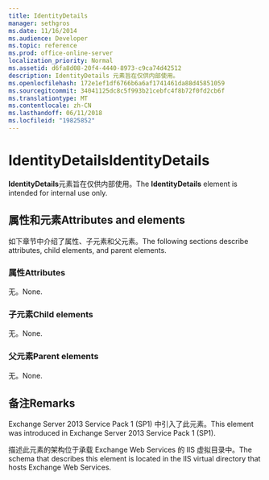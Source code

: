 ```yaml
---
title: IdentityDetails
manager: sethgros
ms.date: 11/16/2014
ms.audience: Developer
ms.topic: reference
ms.prod: office-online-server
localization_priority: Normal
ms.assetid: d6fa8d08-20f4-4440-8973-c9ca74d42512
description: IdentityDetails 元素旨在仅供内部使用。
ms.openlocfilehash: 172e1ef1df6766b6a6af1741461da88d45851059
ms.sourcegitcommit: 34041125dc8c5f993b21cebfc4f8b72f0fd2cb6f
ms.translationtype: MT
ms.contentlocale: zh-CN
ms.lasthandoff: 06/11/2018
ms.locfileid: "19825852"
---
```

# <a name="identitydetails"></a><span data-ttu-id="7e137-103">IdentityDetails</span><span class="sxs-lookup"><span data-stu-id="7e137-103">IdentityDetails</span></span>

<span data-ttu-id="7e137-104">**IdentityDetails**元素旨在仅供内部使用。</span><span class="sxs-lookup"><span data-stu-id="7e137-104">The **IdentityDetails** element is intended for internal use only.</span></span> 

## <a name="attributes-and-elements"></a><span data-ttu-id="7e137-105">属性和元素</span><span class="sxs-lookup"><span data-stu-id="7e137-105">Attributes and elements</span></span>

<span data-ttu-id="7e137-106">如下章节中介绍了属性、子元素和父元素。</span><span class="sxs-lookup"><span data-stu-id="7e137-106">The following sections describe attributes, child elements, and parent elements.</span></span>
  
### <a name="attributes"></a><span data-ttu-id="7e137-107">属性</span><span class="sxs-lookup"><span data-stu-id="7e137-107">Attributes</span></span>

<span data-ttu-id="7e137-108">无。</span><span class="sxs-lookup"><span data-stu-id="7e137-108">None.</span></span>
  
### <a name="child-elements"></a><span data-ttu-id="7e137-109">子元素</span><span class="sxs-lookup"><span data-stu-id="7e137-109">Child elements</span></span>

<span data-ttu-id="7e137-110">无。</span><span class="sxs-lookup"><span data-stu-id="7e137-110">None.</span></span>
  
### <a name="parent-elements"></a><span data-ttu-id="7e137-111">父元素</span><span class="sxs-lookup"><span data-stu-id="7e137-111">Parent elements</span></span>

<span data-ttu-id="7e137-112">无。</span><span class="sxs-lookup"><span data-stu-id="7e137-112">None.</span></span>
  
## <a name="remarks"></a><span data-ttu-id="7e137-113">备注</span><span class="sxs-lookup"><span data-stu-id="7e137-113">Remarks</span></span>

<span data-ttu-id="7e137-114">Exchange Server 2013 Service Pack 1 (SP1) 中引入了此元素。</span><span class="sxs-lookup"><span data-stu-id="7e137-114">This element was introduced in Exchange Server 2013 Service Pack 1 (SP1).</span></span>
  
<span data-ttu-id="7e137-115">描述此元素的架构位于承载 Exchange Web Services 的 IIS 虚拟目录中。</span><span class="sxs-lookup"><span data-stu-id="7e137-115">The schema that describes this element is located in the IIS virtual directory that hosts Exchange Web Services.</span></span>
  

